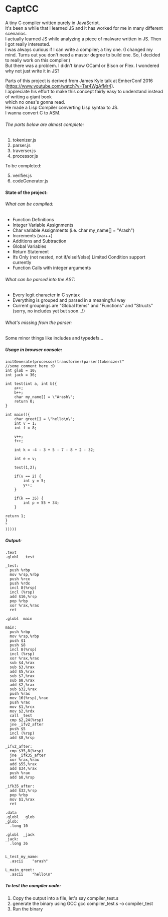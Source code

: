 # CaptCC
A tiny C compiler written purely in JavaScript.   
It's been a while that I learned JS and it has worked for me in many different scenarios.      
I actually learned JS while analyzing a piece of malware written in JS. Then I got really interested.      
I was always curious if I can write a compiler; a tiny one. (I changed my mind. Turns out you don't need a master degree to   build one. So, I decided to really work on this compiler.)  
But there was a problem. I didn't know OCaml or Bison or Flex. I wondered why not just write it in JS?   


Parts of this project is derived from James Kyle talk at EmberConf 2016 (https://www.youtube.com/watch?v=Tar4WgAfMr4).  
I appreciate his effort to make this concept fairly easy to understand instead of writing a giant book   
which no ones's gonna read.    
He made a Lisp Compiler converting Lisp syntax to JS.   
I wanna convert C to ASM.   

###### The parts below are almost complete:

1. tokenizer.js   
2. parser.js   
3. traverser.js   
4. processor.js   

To be completed:   

5. verifier.js   
6. codeGenerator.js     


#### State of the project:

###### What can be compiled:

* Function Definitions
* Integer Variable Assignments
* Char variable Assignments (i.e. char my_name[] = "Arash")
* Increments (var++)
* Additions and Subtraction
* Global Variables
* Return Statement
* Ifs Only (not nested, not if/elseif/else) Limited Condition support currently
* Function Calls with integer arguments

###### What can be parsed into the AST:

* Every legit character in C syntax
* Everything is grouped and parsed in a meaningful way
* Current groupings are "Global Items" and "Functions" and "Structs"(sorry, no includes yet but soon...!)

###### What's missing from the parser:

Some minor things like includes and typedefs...

##### Usage in browser console:

    initGenerate(processor(transformer(parser(tokenizer("
    //some comment here :D
    int glob = 10;
    int jack = 36;

    int test(int a, int b){
        a++;
        b++;
        char my_name[] = \"Arash\";
        return 0;
    }

    int main(){
        char greet[] = \"hello\n\";
        int v = 1;
        int f = 8;

        v++;
        f++;

        int k = -4 - 3 + 5 - 7 - 8 + 2 - 32;

        int e = v;

        test(1,2);

        if(v == 2) {
            int y = 5;
            y++;
        }

        if(k == 35) {
            int p = 55 + 34;
        }

	return 1;
    }
    "
    )))))                   

##### Output:   
    .text
    .globl	_test

    _test:
      push %rbp
      mov %rsp,%rbp
      push %rcx
      push %rdx
      incl 8(%rsp)
      incl (%rsp)
      add $16,%rsp
      pop %rbp
      xor %rax,%rax
      ret

    .globl	main

    main:
      push %rbp
      mov %rsp,%rbp
      push $1
      push $8
      incl 8(%rsp)
      incl (%rsp)
      xor %rax,%rax
      sub $4,%rax
      sub $3,%rax
      add $5,%rax
      sub $7,%rax
      sub $8,%rax
      add $2,%rax
      sub $32,%rax
      push %rax
      mov 16(%rsp),%rax
      push %rax
      mov $1,%rcx
      mov $2,%rdx
      call _test
      cmp $2,24(%rsp)
      jne _ifv2_after
      push $5
      incl (%rsp)
      add $8,%rsp

    _ifv2_after:
      cmp $35,8(%rsp)
      jne _ifk35_after
      xor %rax,%rax
      add $55,%rax
      add $34,%rax
      push %rax
      add $8,%rsp

    _ifk35_after:
      add $32,%rsp
      pop %rbp
      mov $1,%rax
      ret

    .data
    .globl	_glob
    _glob:
      .long	10

    .globl	_jack
    _jack:
      .long	36


    L_test_my_name:
      .ascii	"arash"

    L_main_greet:
      .ascii	"hello\n"


##### To test the compiler code:

1. Copy the output into a file, let's say compiler_test.s
2. generate the binary using GCC
    gcc compiler_test.s -o compiler_test
3. Run the binary
